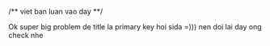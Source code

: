 /** viet ban luan vao day **/

Ok super big problem de title la primary key hoi sida =))) nen doi lai day ong check nhe
